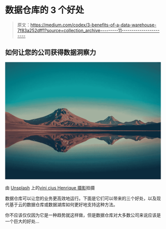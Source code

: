 # 数据仓库的 3 个好处

> 原文：<https://medium.com/codex/3-benefits-of-a-data-warehouse-7f83a252dff1?source=collection_archive---------11----------------------->

## 如何让您的公司获得数据洞察力

![](img/ec142e09ab15b58a5694741cc081b53a.png)

由 [Unsplash](https://unsplash.com/s/photos/river?utm_source=unsplash&utm_medium=referral&utm_content=creditCopyText) 上的[vini cius Henrique 摄影](https://unsplash.com/@x_vinicius?utm_source=unsplash&utm_medium=referral&utm_content=creditCopyText)拍摄

数据仓库可以让您的业务更高效地运行。下面是它们可以带来的三个好处，以及现代基于云的数据仓库或数据湖库如何更好地支持这种方法。

你不应该仅仅因为它是一种趋势就这样做，但是数据仓库对大多数公司来说应该是一个巨大的好处…
